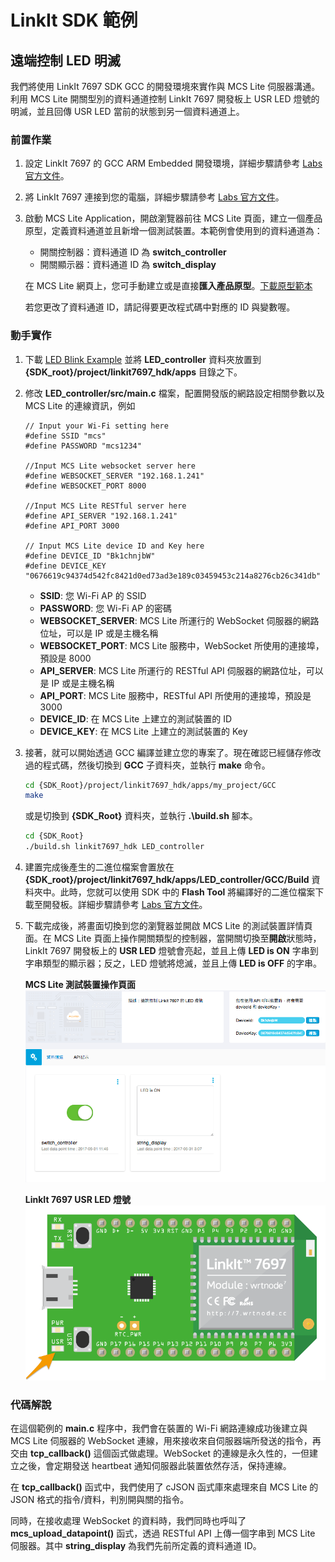 # LinkIt SDK 範例
## 遠端控制 LED 明滅

我們將使用 LinkIt 7697 SDK GCC 的開發環境來實作與 MCS Lite 伺服器溝通。利用 MCS Lite 開關型別的資料通道控制 LinkIt 7697 開發板上 USR LED 燈號的明滅，並且回傳 USR LED 當前的狀態到另一個資料通道上。

### 前置作業

1. 設定 LinkIt 7697 的 GCC ARM Embedded 開發環境，詳細步驟請參考 [Labs 官方文件](https://docs.labs.mediatek.com/resource/mt7687-mt7697/en/get-started-linkit-7697-hdk/gcc-arm-embedded-linkit-7697)。
2. 將 LinkIt 7697 連接到您的電腦，詳細步驟請參考 [Labs 官方文件](https://docs.labs.mediatek.com/resource/mt7687-mt7697/en/get-started-linkit-7697-hdk/gcc-arm-embedded-linkit-7697/connect-linkit-7697-to-computer)。
3. 啟動 MCS Lite Application，開啟瀏覽器前往 MCS Lite 頁面，建立一個產品原型，定義資料通道並且新增一個測試裝置。本範例會使用到的資料通道為：

	* 開關控制器：資料通道 ID 為 **switch_controller**
	* 開關顯示器：資料通道 ID 為 **switch_display**

	在 MCS Lite 網頁上，您可手動建立或是直接**匯入產品原型**。[下載原型範本](https://github.com/MCS-Lite/mcs-lite-example/blob/master/LinkIt_7697/GCC/mcs-lite-prototype-led-example.json)
	
	若您更改了資料通道 ID，請記得要更改程式碼中對應的 ID 與變數喔。


### 動手實作

1. 下載 [LED Blink Example](https://github.com/MCS-Lite/mcs-lite-example/tree/master/LinkIt_7697/GCC/LED_controller) 並將 **LED\_controller** 資料夾放置到 **{SDK\_root}/project/linkit7697\_hdk/apps** 目錄之下。
2. 修改 **LED\_controller/src/main.c** 檔案，配置開發版的網路設定相關參數以及 MCS Lite 的連線資訊，例如
		
	```arduino
	// Input your Wi-Fi setting here 
	#define SSID "mcs"
	#define PASSWORD "mcs1234"
	
	//Input MCS Lite websocket server here
	#define WEBSOCKET_SERVER "192.168.1.241"
	#define WEBSOCKET_PORT 8000
	
	//Input MCS Lite RESTful server here
	#define API_SERVER "192.168.1.241"
	#define API_PORT 3000
	
	// Input MCS Lite device ID and Key here
	#define DEVICE_ID "Bk1chnjbW"
	#define DEVICE_KEY "0676619c94374d542fc8421d0ed73ad3e189c03459453c214a8276cb26c341db"
	```

	* **SSID**: 您 Wi-Fi AP 的 SSID
	* **PASSWORD**: 您 Wi-Fi AP 的密碼
	* **WEBSOCKET_SERVER**: MCS Lite 所運行的 WebSocket 伺服器的網路位址，可以是 IP 或是主機名稱
	* **WEBSOCKET_PORT**: MCS Lite 服務中，WebSocket 所使用的連接埠，預設是 8000
	* **API_SERVER**: MCS Lite 所運行的 RESTful API 伺服器的網路位址，可以是 IP 或是主機名稱
	* **API_PORT**: MCS Lite 服務中，RESTful API 所使用的連接埠，預設是 3000
	* **DEVICE_ID**: 在 MCS Lite 上建立的測試裝置的 ID
	* **DEVICE_KEY**: 在 MCS Lite 上建立的測試裝置的 Key

3. 接著，就可以開始透過 GCC 編譯並建立您的專案了。現在確認已經儲存修改過的程式碼，然後切換到 **GCC** 子資料夾，並執行 **make** 命令。
	
	```bash
	cd {SDK_Root}/project/linkit7697_hdk/apps/my_project/GCC
	make
	```
	或是切換到 **{SDK\_Root}** 資料夾，並執行 **.\\build.sh** 腳本。
	
	```bash
	cd {SDK_Root}
	./build.sh linkit7697_hdk LED_controller
	```
	
4. 建置完成後產生的二進位檔案會置放在 **{SDK\_root}/project/linkit7697\_hdk/apps/LED_controller/GCC/Build** 資料夾中。此時，您就可以使用 SDK 中的 **Flash Tool** 將編譯好的二進位檔案下載至開發板。詳細步驟請參考 [Labs 官方文件](https://docs.labs.mediatek.com/resource/mt7687-mt7697/en/get-started-linkit-7697-hdk/gcc-arm-embedded-linkit-7697/download-project-binary-with-flash-tool-linkit-7697)。

5. 下載完成後，將畫面切換到您的瀏覽器並開啟 MCS Lite 的測試裝置詳情頁面。在 MCS Lite 頁面上操作開關類型的控制器，當開關切換至**開啟**狀態時， LinkIt 7697 開發板上的 **USR LED** 燈號會亮起，並且上傳 **LED is ON** 字串到字串類型的顯示器；反之，LED 燈號將熄滅，並且上傳 **LED is OFF** 的字串。

	**MCS Lite 測試裝置操作頁面** ![Arduino IDE](../assets/MCS_device_string.png)
	
	**LinkIt 7697 USR LED 燈號** ![Arduino IDE](../assets/7697_LED.png)
	
	
### 代碼解說
在這個範例的 **main.c** 程序中，我們會在裝置的 Wi-Fi 網路連線成功後建立與 MCS Lite 伺服器的 WebSocket 連線，用來接收來自伺服器端所發送的指令，再交由 **tcp\_callback()** 這個函式做處理。WebSocket 的連線是永久性的，一但建立之後，會定期發送 heartbeat 通知伺服器此裝置依然存活，保持連線。


在 **tcp\_callback()** 函式中，我們使用了 cJSON 函式庫來處理來自 MCS Lite 的 JSON 格式的指令/資料，判別開與關的指令。

同時，在接收處理 WebSocket 的資料時，我們同時也呼叫了 **mcs\_upload\_datapoint()** 函式，透過 RESTful API 上傳一個字串到 MCS Lite 伺服器。其中 **string_display** 為我們先前所定義的資料通道 ID。
